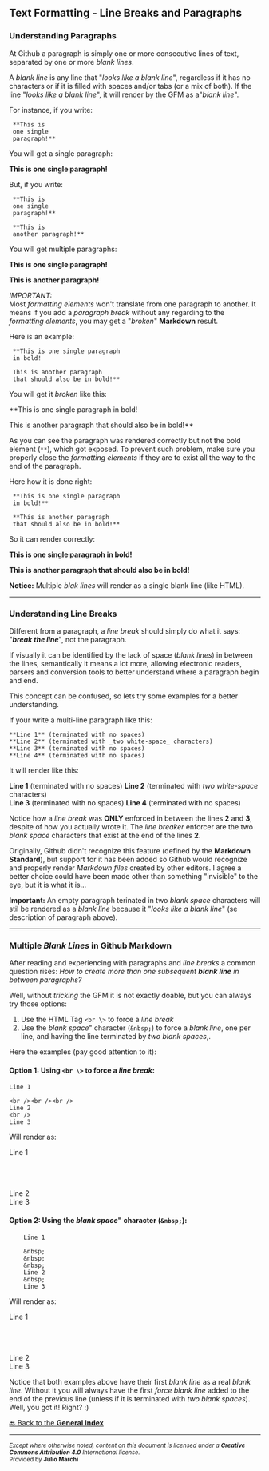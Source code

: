 ## Text Formatting - Line Breaks and Paragraphs

### Understanding Paragraphs

At Github a paragraph is simply one or more consecutive lines of text, separated by one or more _blank lines_.  

A _blank line_ is any line that "_looks like a blank line_", regardless if it has no characters or if it is filled with spaces and/or tabs (or a mix of both). If the line "_looks like a blank line_", it will render by the GFM as a"_blank line_".

For instance, if you write:

     **This is 
     one single
     paragraph!**

You will get a single paragraph:

**This is 
one single
paragraph!**

But, if you write:

     **This is 
     one single
     paragraph!**
     
     **This is 
     another paragraph!**
     
You will get multiple paragraphs:

**This is 
one single
paragraph!**
     
**This is 
another paragraph!**

*IMPORTANT:*  
Most _formatting elements_ won't translate from one paragraph to another. It means if you add a _paragraph break_ without any regarding to the _formatting elements_, you may get a "_broken_" **Markdown** result.

Here is an example:

     **This is one single paragraph 
     in bold! 
     
     This is another paragraph 
     that should also be in bold!**
     
You will get it _broken_ like this:

**This is one single paragraph 
in bold! 
     
This is another paragraph 
that should also be in bold!**
     
As you can see the paragraph was rendered correctly but not the bold element (<code>\*\*</code>), which got exposed. To prevent such problem, make sure you properly close the _formatting elements_ if they are to exist all the way to the end of the paragraph.

Here how it is done right:

     **This is one single paragraph 
     in bold!**
     
     **This is another paragraph 
     that should also be in bold!**
     
So it can render correctly:

**This is one single paragraph 
in bold!**

**This is another paragraph 
that should also be in bold!**

**Notice:** Multiple _blak lines_ will render as a single blank line (like HTML).

- - -

### Understanding Line Breaks

Different from a paragraph, a _line break_ should simply do what it says: "**_break the line_**", not the paragraph.

If visually it can be identified by the lack of space (_blank lines_) in between the lines, semantically it means a lot more, allowing electronic readers, parsers and conversion tools to better understand where a paragraph begin and end.
  
This concept can be confused, so lets try some examples for a better understanding.

If your write a multi-line paragraph like this:

    **Line 1** (terminated with no spaces)
    **Line 2** (terminated with _two white-space_ characters)  
    **Line 3** (terminated with no spaces)
    **Line 4** (terminated with no spaces)

It will render like this:

**Line 1** (terminated with no spaces)
**Line 2** (terminated with _two white-space_ characters)  
**Line 3** (terminated with no spaces)
**Line 4** (terminated with no spaces)

Notice how a _line break_ was **ONLY** enforced in between the lines **2** and **3**, despite of how you actually wrote it. The _line breaker_ enforcer are the two _blank space_ characters that exist at the end of the lines **2**. 

Originally, Github didn't recognize this feature (defined by the **Markdown Standard**), but support for it has been added so Github would recognize and properly render _Markdown files_ created by other editors. I agree a better choice could have been made other than something "invisible" to the eye, but it is what it is...

**Important:** An empty paragraph terinated in two _blank space_ characters will stil be rendered as a _blank line_ because it "_looks like a blank line_" (se description of paragraph above).

- - - 

### Multiple _Blank Lines_ in Github Markdown

After reading and experiencing with paragraphs and _line breaks_ a common question rises: _How to create more than one subsequent **blank line** in between paragraphs?_

Well, without _tricking_ the GFM it is not exactly doable, but you can always try those options:

1. Use the HTML Tag <code>&lt;br \\&gt;</code> to force a _line break_ 
2. Use the _blank space_" character (<code>\&nbsp;</code>) to force a _blank line_, one per line, and having the line terminated by _two blank spaces_,.
 
Here the examples (pay good attention to it):

#### Option 1: Using <code>&lt;br \\&gt;</code> to force a _line break_:

    Line 1
    
    <br /><br /><br />
    Line 2
    <br />
    Line 3

Will render as:

Line 1

<br /><br /><br />
Line 2
<br />
Line 3

#### Option 2: Using the _blank space_" character (<code>\&nbsp;</code>):

        Line 1
        
        &nbsp;  
        &nbsp;  
        &nbsp;  
        Line 2
        &nbsp;  
        Line 3

Will render as:

Line 1

&nbsp;  
&nbsp;  
&nbsp;  
Line 2
&nbsp;  
Line 3

Notice that both examples above have their first _blank line_ as a real _blank line_. Without it you will always have the first _force blank line_ added to the end of the previous line (unless if it is terminated with _two blank spaces_). Well, you got it! Right? :)


[🔙 Back to the **General Index**](README.md#general-index)

- - - 
<sup>
<i>Except where otherwise noted, content on this document is licensed under a <b>Creative Commons Attribution 4.0</b> International license</i>.<br />
Provided by <b>Julio Marchi</b>
</sup>
